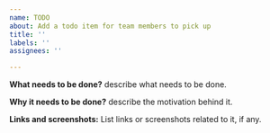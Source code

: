 ```yaml
---
name: TODO
about: Add a todo item for team members to pick up
title: ''
labels: ''
assignees: ''

---
```


**What needs to be done?**
describe what needs to be done.

**Why it needs to be done?**
describe the motivation behind it.

**Links and screenshots:**
List links or screenshots related to it, if any.
